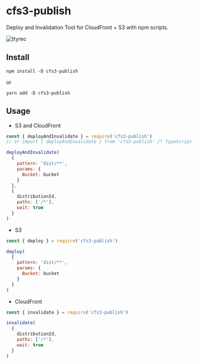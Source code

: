# cfs3-publish

Deploy and Invalidation Tool for CloudFront + S3 with npm scripts.

![ttyrec](https://user-images.githubusercontent.com/1129887/71441736-11ea8e80-2746-11ea-953e-2c21511037c6.gif)


## Install

```
npm install -D cfs3-publish
```

or

```
yarn add -D cfs3-publish
```

## Usage

* S3 and CloudFront

```js
const { deployAndInvalidate } = require('cfs3-publish')
// or import { deployAndInvalidate } from 'cfs3-publish' /* TypeScript */

deployAndInvalidate(
  {
    pattern: 'dist/**',
    params: {
      Bucket: bucket
    }
  },
  {
    distributionId,
    paths: ['/*'],
    wait: true
  }
)
```

* S3

```js
const { deploy } = require('cfs3-publish')

deploy(
  {
    pattern: 'dist/**',
    params: {
      Bucket: bucket
    }
  }
)
```

* CloudFront

```js
const { invalidate } = require('cfs3-publish')

invalidate(
  {
    distributionId,
    paths: ['/*'],
    wait: true
  }
)
```
